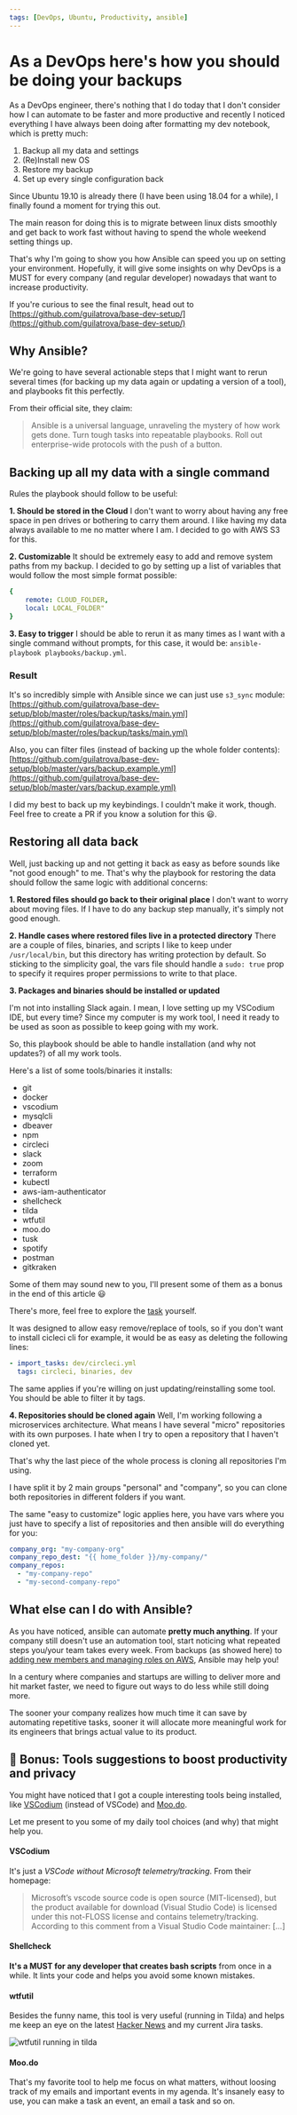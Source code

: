 ```yaml
---
tags: [DevOps, Ubuntu, Productivity, ansible]
---
```


# As a DevOps here's how you should be doing your backups

As a DevOps engineer, there's nothing that I do today that I don't consider how I can automate to be faster and more productive and
recently I noticed everything I have always been doing after formatting my dev notebook, which is pretty much:

1. Backup all my data and settings
2. (Re)Install new OS
3. Restore my backup
4. Set up every single configuration back

Since Ubuntu 19.10 is already there (I have been using 18.04 for a while), I finally found a moment for trying this out.

The main reason for doing this is to migrate between linux dists smoothly and get back to work fast without having to spend the whole weekend setting things up.

That's why I'm going to show you how Ansible can speed you up on setting your environment. Hopefully, it will give some insights on why DevOps is a MUST for every company (and regular developer) nowadays that want to increase productivity. 

If you're curious to see the final result, head out to [https://github.com/guilatrova/base-dev-setup/](https://github.com/guilatrova/base-dev-setup/)

## Why Ansible?

We're going to have several actionable steps that I might want to rerun several times (for backing up my data again or updating a version of a tool), and playbooks fit this perfectly.

From their official site, they claim:
> Ansible is a universal language, unraveling the mystery of how work gets done. Turn tough tasks into repeatable playbooks. Roll out enterprise-wide protocols with the push of a button.


## Backing up all my data with a single command

Rules the playbook should follow to be useful:

**1. Should be stored in the Cloud**
I don't want to worry about having any free space in pen drives or bothering to carry them around. I like having my data always available to me no matter where I am. I decided to go with AWS S3 for this.

**2. Customizable**
It should be extremely easy to add and remove system paths from my backup. I decided to go by setting up a list of variables that would follow the most simple format possible:

```yaml
{
    remote: CLOUD_FOLDER,
    local: LOCAL_FOLDER"
}
```

**3. Easy to trigger**
I should be able to rerun it as many times as I want with a single command without prompts, for this case, it would be: `ansible-playbook playbooks/backup.yml`.

### Result

It's so incredibly simple with Ansible since we can just use `s3_sync` module: [https://github.com/guilatrova/base-dev-setup/blob/master/roles/backup/tasks/main.yml](https://github.com/guilatrova/base-dev-setup/blob/master/roles/backup/tasks/main.yml)

Also, you can filter files (instead of backing up the whole folder contents): [https://github.com/guilatrova/base-dev-setup/blob/master/vars/backup.example.yml](https://github.com/guilatrova/base-dev-setup/blob/master/vars/backup.example.yml)

I did my best to back up my keybindings. I couldn't make it work, though.
Feel free to create a PR if you know a solution for this 😃.

## Restoring all data back

Well, just backing up and not getting it back as easy as before sounds like "not good enough" to me. That's why the playbook for restoring the data should follow the same logic with additional concerns:

**1. Restored files should go back to their original place**
I don't want to worry about moving files. If I have to do any backup step manually, it's simply not good enough.

**2. Handle cases where restored files live in a protected directory**
There are a couple of files, binaries, and scripts I like to keep under `/usr/local/bin`, but this directory has writing protection by default. So sticking to the simplicity goal, the vars file should handle a `sudo: true` prop to specify it requires proper permissions to write to that place.

**3. Packages and binaries should be installed or updated**

I'm not into installing Slack again. I mean, I love setting up my VSCodium IDE, but every time?
Since my computer is my work tool, I need it ready to be used as soon as possible to keep going with my work.

So, this playbook should be able to handle installation (and why not updates?) of all my work tools.

Here's a list of some tools/binaries it installs:

- git
- docker
- vscodium
- mysqlcli
- dbeaver
- npm
- circleci
- slack
- zoom
- terraform
- kubectl
- aws-iam-authenticator
- shellcheck
- tilda
- wtfutil
- moo.do
- tusk
- spotify
- postman
- gitkraken

Some of them may sound new to you, I'll present some of them as a bonus in the end of this article 😃

There's more, feel free to explore the [task](https://github.com/guilatrova/base-dev-setup/blob/master/roles/packages/tasks/main.yml) yourself.

It was designed to allow easy remove/replace of tools, so if you don't want to install cicleci cli for example, it would be as easy as deleting the following lines:

```yaml
- import_tasks: dev/circleci.yml
  tags: circleci, binaries, dev
```

The same applies if you're willing on just updating/reinstalling some tool. You should be able to filter it by tags.

**4. Repositories should be cloned again**
Well, I'm working following a microservices architecture. What means I have several "micro" repositories with its own purposes. I hate when I try to open a repository that I haven't cloned yet.

That's why the last piece of the whole process is cloning all repositories I'm using.

I have split it by 2 main groups "personal" and "company", so you can clone both repositories in different folders if you want.

The same "easy to customize" logic applies here, you have vars where you just have to specify a list of repositories and then ansible will do everything for you:

```yaml
company_org: "my-company-org"
company_repo_dest: "{{ home_folder }}/my-company/"
company_repos:
  - "my-company-repo"
  - "my-second-company-repo"
```
## What else can I do with Ansible?

As you have noticed, ansible can automate **pretty much anything**. If your company still doesn't use an automation tool, start noticing what repeated steps you/your team takes every week. From backups (as showed here) to [adding new members and managing roles on AWS](https://docs.ansible.com/ansible/latest/modules/iam_module.html), Ansible may help you!

In a century where companies and startups are willing to deliver more and hit market faster, we need to figure out ways to do less while still doing more.

The sooner your company realizes how much time it can save by automating repetitive tasks, sooner it will allocate more meaningful work for its engineers that brings actual value to its product.

## 🚀 Bonus: Tools suggestions to boost productivity and privacy

You might have noticed that I got a couple interesting tools being installed, like [VSCodium](https://vscodium.com/) (instead of VSCode) and [Moo.do](https://www.moo.do/).

Let me present to you some of my daily tool choices (and why) that might help you.

#### VSCodium

It's just a _VSCode without Microsoft telemetry/tracking_. From their homepage:

> Microsoft’s vscode source code is open source (MIT-licensed), but the product available for download (Visual Studio Code) is licensed under this not-FLOSS license and contains telemetry/tracking. According to this comment from a Visual Studio Code maintainer: [...]

#### Shellcheck

**It's a MUST for any developer that creates bash scripts** from once in a while. It lints your code and helps you avoid some known mistakes.

#### wtfutil

Besides the funny name, this tool is very useful (running in Tilda) and helps me keep an eye on the latest [Hacker News](https://news.ycombinator.com) and my current Jira tasks.

![wtfutil running in tilda](wtfutil.png)

#### Moo.do

That's my favorite tool to help me focus on what matters, without loosing track of my emails and important events in my agenda. It's insanely easy to use, you can make a task an event, an email a task and so on.

